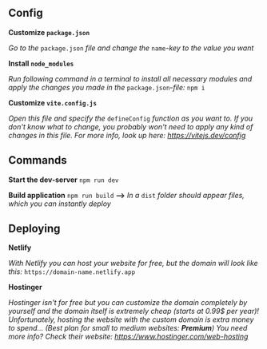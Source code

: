 ## Config

**Customize `package.json`**

*Go to the* `package.json` *file and change the* `name`*-key to the value you want* 

**Install `node_modules`**

*Run following command in a terminal to install all necessary modules and apply the changes you made in the* `package.json`*-file:* `npm i`

**Customize `vite.config.js`**

*Open this file and specify the* `defineConfig` *function as you want to. If you don't know what to change, you probably won't need to apply any kind of changes in this file. For more info, look up here: https://vitejs.dev/config*

## Commands

**Start the dev-server**
`npm run dev`

**Build application**
`npm run build` **-->** *In a* `dist` *folder should appear files, which you can instantly deploy*

## Deploying

**Netlify**

*With Netlify you can host your website for free, but the domain will look like this:*
`https://domain-name.netlify.app`

**Hostinger**

*Hostinger isn't for free but you can customize the domain completely by yourself and the domain itself is extremely cheap (starts at 0.99$ per year)! Unfortunately, hosting the website with the custom domain is extra money to spend... (Best plan for small to medium websites: **Premium**)*
*You need more info? Check their website: https://www.hostinger.com/web-hosting*